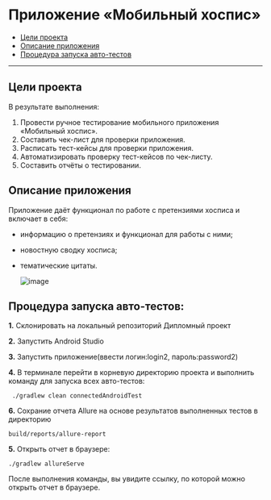 # Приложение «Мобильный хоспис»


- [Цели проекта](#title1)
- [Описание приложения](#title2)
- [Процедура запуска авто-тестов](#title3)

---

## <a id="title1">Цели проекта</a>

В результате выполнения:

1. Провести ручное тестирование мобильного приложения «Мобильный хоспис».
2. Составить чек-лист для проверки приложения.
3. Расписать тест-кейсы для проверки приложения.
4. Автоматизировать проверку тест-кейсов по чек-листу.
5. Составить отчёты о тестировании.

## <a id="title2">Описание приложения</a>
Приложение даёт функционал по работе с претензиями хосписа и включает в себя:

- информацию о претензиях и функционал для работы с ними;
- новостную сводку хосписа;
- тематические цитаты.

  ![image](https://github.com/STALKSA/QADiplom/assets/109988277/60b4b787-959d-43b0-981f-7bd60a0e4e26)

## <a id="title3">Процедура запуска авто-тестов:</a>

**1.** Склонировать на локальный репозиторий Дипломный проект

**2.** Запустить Android Studio

**3.** Запустить приложение(ввести логин:login2, пароль:password2)

**4.** В терминале перейти в корневую директорию проекта и выполнить команду для запуска всех авто-тестов:

```
 ./gradlew clean connectedAndroidTest
```

**6.** Сохрание отчета Allure на основе результатов выполненных тестов в директорию

    build/reports/allure-report

**5.** Открыть отчет в браузере:

    ./gradlew allureServe

После выполнения команды, вы увидите ссылку, по которой можно открыть отчет в браузере.

    
